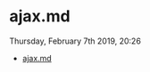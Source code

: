 # ajax.md
Thursday, February 7th 2019, 20:26

<!-- @import "[TOC]" {cmd="toc" depthFrom=1 depthTo=6 orderedList=false} -->
<!-- code_chunk_output -->

* [ajax.md](#ajaxmd)

<!-- /code_chunk_output -->
